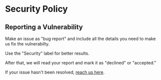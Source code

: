 # Security Policy

[//]: # (## Supported Versions)

[//]: # ()
[//]: # (| Version       | Supported          |)

[//]: # (|---------------|--------------------|)

[//]: # (| 0.10.x-alpha  | :white_check_mark: |)

[//]: # (| < 0.9.0-alpha | :x:                |)

## Reporting a Vulnerability

Make an issue as "bug report" and include all the details you need to make us
fix the vulnerabilty. 

Use the "Security" label for better results.

After that, we will read your report and mark it as "declined" or "accepted."

If your issue hasn't been resolved, [reach us here](mailto:nicolas@fragmenta.org).
